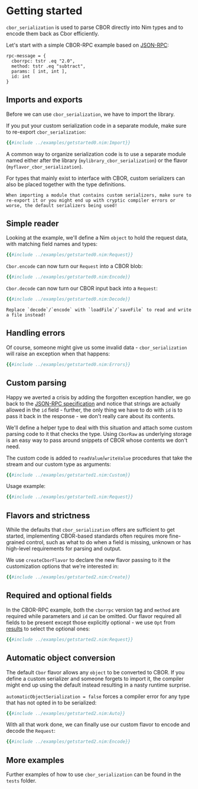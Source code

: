 # Getting started

<!-- toc -->

`cbor_serialization` is used to parse CBOR directly into Nim types and to encode them back as Cbor efficiently.

Let's start with a simple CBOR-RPC example based on [JSON-RPC](https://www.jsonrpc.org/specification#examples):

```text
rpc-message = {
  cborrpc: tstr .eq "2.0",
  method: tstr .eq "subtract",
  params: [ int, int ],
  id: int
}
```

## Imports and exports

Before we can use `cbor_serialization`, we have to import the library.

If you put your custom serialization code in a separate module, make sure to re-export `cbor_serialization`:

```nim
{{#include ../examples/getstarted0.nim:Import}}
```

A common way to organize serialization code is to use a separate module named either after the library (`mylibrary_cbor_serialization`) or the flavor (`myflavor_cbor_serialization`).

For types that mainly exist to interface with CBOR, custom serializers can also be placed together with the type definitions.

```admonish tip "Re-exports"
When importing a module that contains custom serializers, make sure to re-export it or you might end up with cryptic compiler errors or worse, the default serializers being used!
```

## Simple reader

Looking at the example, we'll define a Nim `object` to hold the request data, with matching field names and types:

```nim
{{#include ../examples/getstarted0.nim:Request}}
```

`Cbor.encode` can now turn our `Request` into a CBOR blob:
```nim
{{#include ../examples/getstarted0.nim:Encode}}
```

`Cbor.decode` can now turn our CBOR input back into a `Request`:
```nim
{{#include ../examples/getstarted0.nim:Decode}}
```

```admonish tip ""
Replace `decode`/`encode` with `loadFile`/`saveFile` to read and write a file instead!
```

## Handling errors

Of course, someone might give us some invalid data - `cbor_serialization` will raise an exception when that happens:

```nim
{{#include ../examples/getstarted0.nim:Errors}}
```

## Custom parsing

Happy we averted a crisis by adding the forgotten exception handler, we go back to the [JSON-RPC specification](https://www.jsonrpc.org/specification#request_object) and notice that strings are actually allowed in the `id` field - further, the only thing we have to do with `id` is to pass it back in the response - we don't really care about its contents.

We'll define a helper type to deal with this situation and attach some custom parsing code to it that checks the type. Using `CborRaw` as underlying storage is an easy way to pass around snippets of CBOR whose contents we don't need.

The custom code is added to `readValue`/`writeValue` procedures that take the stream and our custom type as arguments:

```nim
{{#include ../examples/getstarted1.nim:Custom}}
```

Usage example:

```nim
{{#include ../examples/getstarted1.nim:Request}}
```

## Flavors and strictness

While the defaults that `cbor_serialization` offers are sufficient to get started, implementing CBOR-based standards often requires more fine-grained control, such as what to do when a field is missing, unknown or has high-level requirements for parsing and output.

We use `createCborFlavor` to declare the new flavor passing to it the customization options that we're interested in:

```nim
{{#include ../examples/getstarted2.nim:Create}}
```

## Required and optional fields

In the CBOR-RPC example, both the `cborrpc` version tag and `method` are required while parameters and `id` can be omitted. Our flavor required all fields to be present except those explicitly optional - we use `Opt` from [results](https://github.com/arnetheduck/nim-results) to select the optional ones:

```nim
{{#include ../examples/getstarted2.nim:Request}}
```

## Automatic object conversion

The default `Cbor` flavor allows any `object` to be converted to CBOR. If you define a custom serializer and someone forgets to import it, the compiler might end up using the default instead resulting in a nasty runtime surprise.

`automaticObjectSerialization = false` forces a compiler error for any type that has not opted in to be serialized:

```nim
{{#include ../examples/getstarted2.nim:Auto}}
```

With all that work done, we can finally use our custom flavor to encode and decode the `Request`:

```nim
{{#include ../examples/getstarted2.nim:Encode}}
```

## More examples

Further examples of how to use `cbor_serialization` can be found in the `tests` folder.
